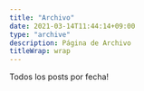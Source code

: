 ```yaml
---
title: "Archivo"
date: 2021-03-14T11:44:14+09:00
type: "archive"
description: Página de Archivo
titleWrap: wrap
---
```


Todos los posts por fecha!
